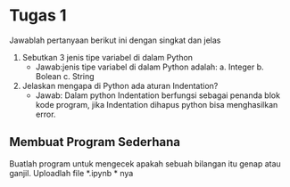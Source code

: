 # Tugas 1

Jawablah pertanyaan berikut ini dengan singkat dan jelas
1. Sebutkan 3 jenis tipe variabel di dalam Python
    * Jawab:jenis tipe variabel di dalam Python adalah:
            a. Integer 
            b. Bolean 
            c. String 
2. Jelaskan mengapa di Python ada aturan Indentation?
    * Jawab: Dalam python Indentation berfungsi sebagai penanda blok kode program, jika Indentation dihapus python bisa menghasilkan error. 
    
## Membuat Program Sederhana

Buatlah program untuk mengecek apakah sebuah bilangan itu genap atau ganjil. Uploadlah file *.ipynb * nya

